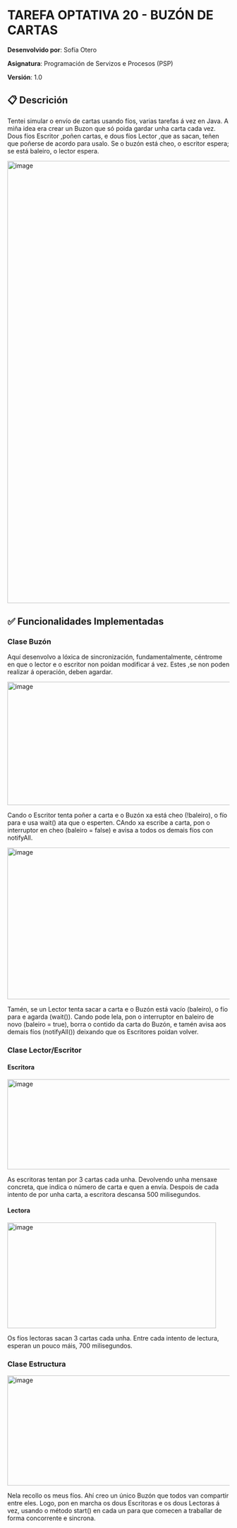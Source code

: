 # TAREFA OPTATIVA 20 - BUZÓN DE CARTAS

**Desenvolvido por**: Sofía Otero

**Asignatura**: Programación de Servizos e Procesos (PSP)

**Versión**: 1.0



## 📋 Descrición

Tentei simular o envío de cartas usando fíos, varias tarefas á vez en Java. A miña idea era crear un Buzon que só poida gardar unha carta cada vez. Dous fíos Escritor ,poñen cartas, e dous fíos Lector ,que as sacan, teñen que poñerse de acordo para usalo. Se o buzón está cheo, o escritor espera; se está baleiro, o lector espera.

<img width="1000" height="1000" alt="image" src="https://github.com/user-attachments/assets/e0b43fbe-b9b8-4ef7-91e4-2f234eaf446d" />


## ✅ Funcionalidades Implementadas

### Clase Buzón
Aquí desenvolvo a lóxica de sincronización, fundamentalmente, céntrome en que o lector e o escritor non poidan modificar á vez. Estes ,se non poden realizar á operación, deben agardar.

<img width="709" height="279" alt="image" src="https://github.com/user-attachments/assets/17592d40-86df-487d-9599-eed08be5ea76" />

Cando o Escritor tenta poñer a carta e o Buzón xa está cheo (!baleiro), o fío para e usa wait() ata que o esperten. CAndo xa escribe a carta, pon o interruptor en cheo (baleiro = false) e avisa a todos os demais fíos con notifyAll.

<img width="678" height="343" alt="image" src="https://github.com/user-attachments/assets/adbd6a1c-857f-49fc-93f7-ecbffd5340d4" />

Tamén, se un Lector tenta sacar a carta e o Buzón está vacío (baleiro), o fío para e agarda (wait()). Cando pode lela, pon o interruptor en baleiro de novo (baleiro = true), borra o contido da carta do Buzón, e tamén avisa aos demais fíos (notifyAll()) deixando que os Escritores poidan volver.

### Clase Lector/Escritor
#### Escritora

<img width="636" height="204" alt="image" src="https://github.com/user-attachments/assets/214f7c9a-5d5a-4777-aec8-9af54e24a944" />

As escritoras tentan por 3 cartas cada unha. Devolvendo unha mensaxe concreta, que indica o número de carta e quen a envía. Despois de cada intento de por unha carta, a escritora descansa 500 milisegundos.

#### Lectora

<img width="473" height="239" alt="image" src="https://github.com/user-attachments/assets/a07a72ed-774f-400a-b0d5-8077f0b23174" />

Os fíos lectoras sacan 3 cartas cada unha. Entre cada intento de lectura, esperan un pouco máis, 700 milisegundos.

### Clase Estructura

<img width="519" height="249" alt="image" src="https://github.com/user-attachments/assets/d3bd1027-d34d-4691-bd7e-b330fec151ef" />

Nela recollo os meus fíos. Ahí creo un único Buzón que todos van compartir entre eles. Logo, pon en marcha os dous Escritoras e os dous Lectoras á vez, usando o método start() en cada un para que comecen a traballar de forma concorrente e sincrona.





